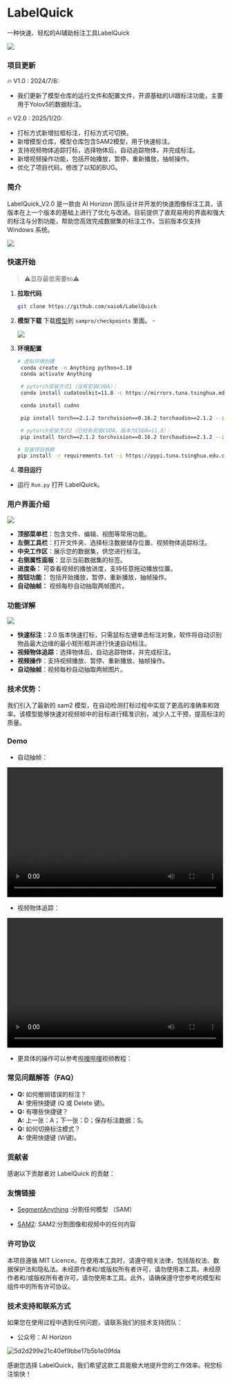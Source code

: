 # LabelQuick
一种快速、轻松的AI辅助标注工具LabelQuick

<div> <img src="docs/image1.png"></div>

### 项目更新
🔥 V1.0 : 2024/7/8: 

- 我们更新了模型仓库的运行文件和配置文件，开源基础的UI跟标注功能，主要用于Yolov5的数据标注。

🔥 V2.0 : 2025/1/20:
- 打标方式新增拉框标注，打标方式可切换。
- 新增模型仓库，模型仓库包含SAM2模型，用于快速标注。
- 支持视频物体追踪打标，选择物体后，自动追踪物体，并完成标注。
- 新增视频操作功能，包括开始播放，暂停，重新播放，抽帧操作。
- 优化了项目代码，修改了以知的BUG。


### 简介
LabelQuick_V2.0 是一款由 AI Horizon 团队设计并开发的快速图像标注工具，该版本在上一个版本的基础上进行了优化与改进。目前提供了直观易用的界面和强大的标注与分割功能，帮助您高效完成数据集的标注工作。当前版本仅支持 Windows 系统。

<div> <img src="docs/image2.png"></div>


### 快速开始
>⚠️显存最低需要`6G`⚠️
1. **拉取代码**
   ```bash
   git clone https://github.com/xaio6/LabelQuick
   ```

2. **模型下载**
下载[模型](https://pan.baidu.com/s/1dnfxBXaCYANRGcAxx7y0vg?pwd=ax58)到 `sampro/checkpoints` 里面。
-<div> <img src="docs/image3.png"></div>

3. **环境配置**
   ```bash
   # 虚拟环境创建
    conda create -n Anything python=3.10
    conda activate Anything

    # pytorch安装方式1（没有安装CUDA）：
    conda install cudatoolkit=11.8 -c https://mirrors.tuna.tsinghua.edu.cn/anaconda/pkgs/free/linux-64/

    conda install cudnn

    pip install torch==2.1.2 torchvision==0.16.2 torchaudio==2.1.2 --index-url https://download.pytorch.org/whl/cu118

    # pytorch安装方式2（已经有安装CUDA，版本为CUDA=11.8）：
    pip install torch==2.1.2 torchvision==0.16.2 torchaudio==2.1.2 --index-url https://download.pytorch.org/whl/cu118
    ```

    ```bash
    # 安装项目依赖
    pip install -r requirements.txt -i https://pypi.tuna.tsinghua.edu.cn/simple
    ```

4. **项目运行**

- 运行 `Run.py` 打开 LabelQuick。


### 用户界面介绍
<div> <img src="docs/image4.png"></div>

- **顶部菜单栏**：包含文件、编辑、视图等常用功能。
- **左侧工具栏**：打开文件夹、选择标注数据储存位置、视频物体追踪标注。
- **中央工作区**：展示您的数据集，供您进行标注。
- **右侧属性面板**：显示当前数据集的标签。
- **进度条：** 可查看视频的播放进度，支持任意拖动播放位置。
- **按钮功能：** 包括开始播放，暂停，重新播放，抽帧操作。
- **自动抽帧：** 视频每秒自动抽取两帧图片。



### 功能详解
<div> <img src="docs/image5.png"></div>

- **快速标注**：2.0 版本快速打标，只需鼠标左键单击标注对象，软件将自动识别物品最大边缘的最小矩形框并进行快速自动标注。
- **视频物体追踪**：选择物体后，自动追踪物体，并完成标注。
- **视频操作**：支持视频播放、暂停、重新播放、抽帧操作。
- **自动抽帧**：视频每秒自动抽取两帧图片。


### **技术优势：**
我们引入了最新的 sam2 模型，在自动检测打标过程中实现了更高的准确率和效率。该模型能够快速对视频帧中的目标进行精准识别，减少人工干预，提高标注的质量。

### Demo
- 自动抽帧：

<div>
<video src="docs/1.mp4" controls="controls" width="500" height="300"></video>


- 视频物体追踪：

<div>
<video src="docs/2.mp4" controls="controls" width="500" height="300"></video>

- 更具体的操作可以参考[哔哩哔哩]()视频教程：

### 常见问题解答（FAQ）
- **Q:** 如何撤销错误的标注？  
  **A:** 使用快捷键 (Q 或 Delete 键)。
- **Q:** 有哪些快捷键？  
  **A:** 上一张：A；下一张：D；保存标注数据：S。
- **Q:** 如何切换标注模式？  
  **A:** 使用快捷键 (W键)。

### 贡献者
感谢以下贡献者对 LabelQuick 的贡献：

### 友情链接
- [SegmentAnything](https://github.com/facebookresearch/segment-anything) :分割任何模型 （SAM）

- [SAM2](https://github.com/facebookresearch/sam2): SAM2:分割图像和视频中的任何内容

### 许可协议
本项目遵循 MIT Licence。在使用本工具时，请遵守相关法律，包括版权法、数据保护法和隐私法。未经原作者和/或版权所有者许可，请勿使用本工具。未经原作者和/或版权所有者许可，请勿使用本工具。此外，请确保遵守您参考的模型和组件中的所有许可协议。

### 技术支持和联系方式
如果您在使用过程中遇到任何问题，请联系我们的技术支持团队：
- 公众号：AI Horizon

![5d2d299e21c40ef9bbe17b5b1e09fda](https://github.com/xaio6/LabelQuick/assets/118904918/17e51083-3abc-4812-9d32-8819f85cb3be)




感谢您选择 LabelQuick，我们希望这款工具能极大地提升您的工作效率。祝您标注愉快！
